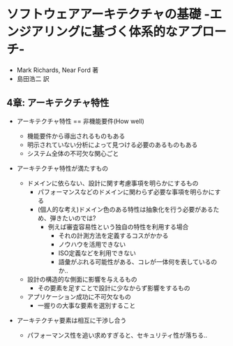 # ソフトウェアアーキテクチャの基礎 -エンジアリングに基づく体系的なアプローチ-
- Mark Richards, Near Ford 著
- 島田浩二 訳

## 4章: アーキテクチャ特性
- アーキテクチャ特性 == 非機能要件(How well)
  - 機能要件から導出されるものもある
  - 明示されていない分析によって見つける必要のあるものもある
  - システム全体の不可欠な関心ごと

- アーキテクチャ特性が満たすもの
  - ドメインに依らない、設計に関す考慮事項を明らかにするもの
    - パフォーマンスなどのドメインに関わらず必要な事項を明らかにする
    - (個人的な考え)ドメイン色のある特性は抽象化を行う必要があるため、弾きたいのでは?
      - 例えば審査容易性という独自の特性を利用する場合
        - それの計測方法を定義するコスがかかる
        - ノウハウを活用できない
        - ISO定義などを利用できない
        - 語彙がぶれる可能性がある、コレが一体何を表しているのか..
  - 設計の構造的な側面に影響を与えるもの
    - その要素を足すことで設計に少なからず影響をするもの
  - アプリケーション成功に不可欠なもの
    - 一握りの大事な要素を選別すること

- アーキテクチャ要素は相互に干渉し合う
  - パフォーマンス性を追い求めすぎると、セキュリティ性が落ちる..
